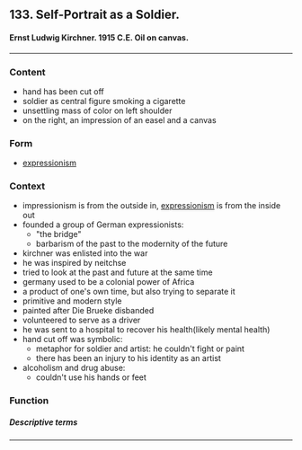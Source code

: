 <!-- order:9 -->
## 133. Self-Portrait as a Soldier. 

#### Ernst Ludwig Kirchner. 1915 C.E. Oil on canvas.

---

### Content
- hand has been cut off
- soldier as central figure smoking a cigarette 
- unsettling mass of color on left shoulder
- on the right, an impression of an easel and a canvas

### Form
- [expressionism](expressionism)

### Context
- impressionism is from the outside in, [expressionism](expressionism) is from the inside out
- founded a group of German expressionists:
  - "the bridge"
  - barbarism of the past to the modernity of the future
- kirchner was enlisted into the war
- he was inspired by neitchse
- tried to look at the past and future at the same time
- germany used to be a colonial power of Africa
- a product of one's own time, but also trying to separate it
- primitive and modern style
- painted after Die Brueke disbanded
- volunteered to serve as a driver
- he was sent to a hospital to recover his health(likely mental health)
- hand cut off was symbolic:
  - metaphor for soldier and artist: he couldn't fight or paint
  - there has been an injury to his identity as an artist
- alcoholism and drug abuse:
  - couldn't use his hands or feet

### Function

##### Descriptive terms

---
